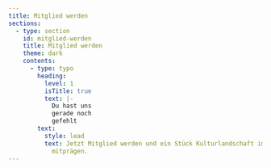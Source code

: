 ```yaml
---
title: Mitglied werden
sections:
  - type: section
    id: mitglied-werden
    title: Mitglied werden
    theme: dark
    contents:
      - type: typo
        heading:
          level: 1
          isTitle: true
          text: |-
            Du hast uns
            gerade noch
            gefehlt
        text:
          style: lead
          text: Jetzt Mitglied werden und ein Stück Kulturlandschaft im Dresdner Westen
            mitprägen.
---
```

